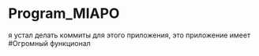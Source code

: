 # Program_MIAPO
я устал делать коммиты для этого приложения, это приложение имеет #Огромный функционал
